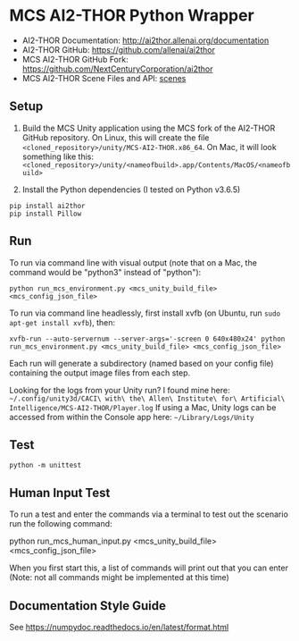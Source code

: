 # MCS AI2-THOR Python Wrapper

- AI2-THOR Documentation:  http://ai2thor.allenai.org/documentation
- AI2-THOR GitHub:  https://github.com/allenai/ai2thor
- MCS AI2-THOR GitHub Fork:  https://github.com/NextCenturyCorporation/ai2thor
- MCS AI2-THOR Scene Files and API:  [scenes](./scenes)

## Setup

1. Build the MCS Unity application using the MCS fork of the AI2-THOR GitHub repository.  On Linux, this will create the file `<cloned_repository>/unity/MCS-AI2-THOR.x86_64`. On Mac, it will look something like this: `<cloned_repository>/unity/<nameofbuild>.app/Contents/MacOS/<nameofbuild>`

2. Install the Python dependencies (I tested on Python v3.6.5)

```
pip install ai2thor
pip install Pillow
```

## Run

To run via command line with visual output (note that on a Mac, the command would be "python3" instead of "python"):

```
python run_mcs_environment.py <mcs_unity_build_file> <mcs_config_json_file>
```

To run via command line headlessly, first install xvfb (on Ubuntu, run `sudo apt-get install xvfb`), then:

```
xvfb-run --auto-servernum --server-args='-screen 0 640x480x24' python run_mcs_environment.py <mcs_unity_build_file> <mcs_config_json_file>
```

Each run will generate a subdirectory (named based on your config file) containing the output image files from each step.

Looking for the logs from your Unity run?  I found mine here:  `~/.config/unity3d/CACI\ with\ the\ Allen\ Institute\ for\ Artificial\ Intelligence/MCS-AI2-THOR/Player.log` If using a Mac, Unity logs can be accessed from within the Console app here: `~/Library/Logs/Unity`

## Test

```
python -m unittest
```

## Human Input Test

To run a test and enter the commands via a terminal to test out the scenario run the following command:

python run_mcs_human_input.py <mcs_unity_build_file> <mcs_config_json_file>

When you first start this, a list of commands will print out that you can enter (Note: not all commands might be implemented at this time)

## Documentation Style Guide

See https://numpydoc.readthedocs.io/en/latest/format.html

